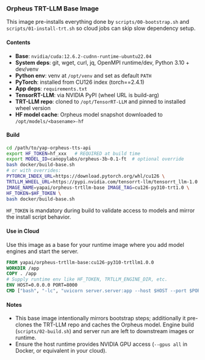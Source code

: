 ### Orpheus TRT-LLM Base Image

This image pre-installs everything done by `scripts/00-bootstrap.sh` and `scripts/01-install-trt.sh` so cloud jobs can skip slow dependency setup.

#### Contents
- **Base**: `nvidia/cuda:12.6.2-cudnn-runtime-ubuntu22.04`
- **System deps**: git, wget, curl, jq, OpenMPI runtime/dev, Python 3.10 + dev/venv
- **Python env**: venv at `/opt/venv` and set as default `PATH`
- **PyTorch**: installed from CU126 index (torch==2.4.1)
- **App deps**: `requirements.txt`
- **TensorRT-LLM**: via NVIDIA PyPI (wheel URL is build-arg)
- **TRT-LLM repo**: cloned to `/opt/TensorRT-LLM` and pinned to installed wheel version
- **HF model cache**: Orpheus model snapshot downloaded to `/opt/models/<basename>-hf`

#### Build
```bash
cd /path/to/yap-orpheus-tts-api
export HF_TOKEN=hf_xxx   # REQUIRED at build time
export MODEL_ID=canopylabs/orpheus-3b-0.1-ft  # optional override
bash docker/build-base.sh
# or with overrides:
PYTORCH_INDEX_URL=https://download.pytorch.org/whl/cu126 \
TRTLLM_WHEEL_URL=https://pypi.nvidia.com/tensorrt-llm/tensorrt_llm-1.0.0-cp310-cp310-linux_x86_64.whl \
IMAGE_NAME=yapai/orpheus-trtllm-base IMAGE_TAG=cu126-py310-trt1.0 \
HF_TOKEN=$HF_TOKEN \
bash docker/build-base.sh
```

`HF_TOKEN` is mandatory during build to validate access to models and mirror the install script behavior.

#### Use in Cloud
Use this image as a base for your runtime image where you add model engines and start the server.
```Dockerfile
FROM yapai/orpheus-trtllm-base:cu126-py310-trtllm1.0.0
WORKDIR /app
COPY . /app
# Supply runtime env like HF_TOKEN, TRTLLM_ENGINE_DIR, etc.
ENV HOST=0.0.0.0 PORT=8000
CMD ["bash", "-lc", "uvicorn server.server:app --host $HOST --port $PORT --timeout-keep-alive 75 --log-level info"]
```

#### Notes
- This base image intentionally mirrors bootstrap steps; additionally it pre-clones the TRT-LLM repo and caches the Orpheus model. Engine build (`scripts/02-build.sh`) and server run are left to downstream images or runtime.
- Ensure the host runtime provides NVIDIA GPU access (`--gpus all` in Docker, or equivalent in your cloud).


